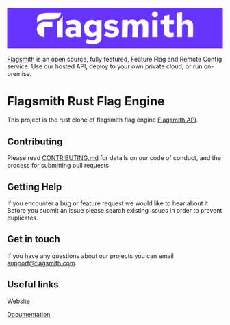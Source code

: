 [![Feature Flag, Remote Config and A/B Testing platform, Flagsmith](https://github.com/Flagsmith/flagsmith/raw/main/static-files/hero.png)](https://www.flagsmith.com/)

[Flagsmith](https://www.flagsmith.com/) is an open source, fully featured, Feature Flag and Remote Config service. Use
our hosted API, deploy to your own private cloud, or run on-premise.

# Flagsmith Rust Flag Engine

This project is the rust clone of flagsmith flag engine [Flagsmith API](https://github.com/Flagsmith/flagsmith-engine).

## Contributing

Please read [CONTRIBUTING.md](https://docs.flagsmith.com/platform/contributing) for details on our code of conduct, and the process for submitting pull requests

## Getting Help

If you encounter a bug or feature request we would like to hear about it. Before you submit an issue please search existing issues in order to prevent duplicates.

## Get in touch

If you have any questions about our projects you can email <a href="mailto:support@flagsmith.com">support@flagsmith.com</a>.

## Useful links

[Website](https://www.flagsmith.com/)

[Documentation](https://docs.flagsmith.com/)
